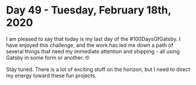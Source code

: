 # Day 49 - Tuesday, February 18th, 2020

I am pleased to say that today is my last day of the #100DaysOfGatsby. I have enjoyed this challenge, and the work has led me down a path of several things that need my immediate attention and shipping - all using Gatsby in some form or another. 🤓

Stay tuned. There is a lot of exciting stuff on the horizon, but I need to direct my energy toward these fun projects.

